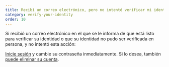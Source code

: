 ```yaml
---
title: Recibí un correo electrónico, pero no intenté verificar mi identidad en persona
category: verify-your-identity
order: 10
---
```

Si recibió un correo electrónico en el que se le informa de que está listo para verificar su identidad o que su identidad no pudo ser verificada en persona, y no intentó esta acción: 

[Inicie sesión](https://secure.login.gov/) y cambie su contraseña inmediatamente. Si lo desea, también [puede eliminar su cuenta](https://login.gov/help/manage-your-account/delete-your-account/).